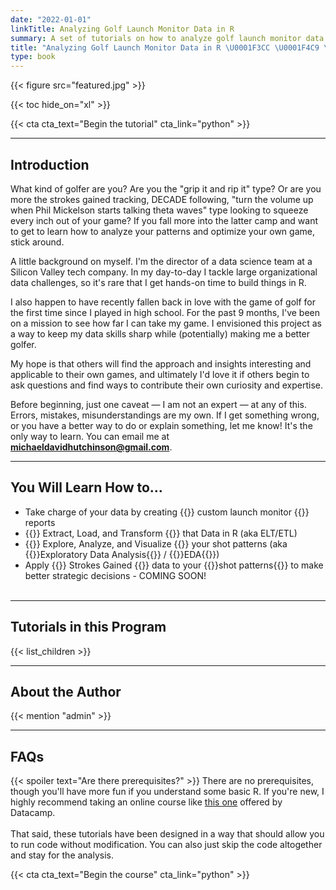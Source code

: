 ```yaml
---
date: "2022-01-01"
linkTitle: Analyzing Golf Launch Monitor Data in R
summary: A set of tutorials on how to analyze golf launch monitor data in R.
title: "Analyzing Golf Launch Monitor Data in R \U0001F3CC \U0001F4C9 \U000026f3"
type: book
---
```


{{< figure src="featured.jpg" >}}

{{< toc hide_on="xl" >}}

{{< cta cta_text="Begin the tutorial" cta_link="python" >}} 

---
## Introduction
What kind of golfer are you? Are you the "grip it and rip it" type? Or are you more the strokes gained tracking, DECADE following, "turn the volume up when Phil Mickelson starts talking theta waves" type looking to squeeze every inch out of your game? If you fall more into the latter camp and want to get to learn how to analyze your patterns and optimize your own game, stick around.  

A little background on myself. I'm the director of a data science team at a Silicon Valley tech company. In my day-to-day I tackle large organizational data challenges, so it's rare that I get hands-on time to build things in R. 

I also happen to have recently fallen back in love with the game of golf for the first time since I played in high school. For the past 9 months, I've been on a mission to see how far I can take my game. I envisioned this project as a way to keep my data skills sharp while (potentially) making me a better golfer.

My hope is that others will find the approach and insights interesting and applicable to their own games, and ultimately I'd love it if others begin to ask questions and find ways to contribute their own curiosity and expertise.

Before beginning, just one caveat — I am not an expert — at any of this. Errors, mistakes, misunderstandings are my own. If I get something wrong, or you have a better way to do or explain something, let me know! It's the only way to learn. You can email me at **<michaeldavidhutchinson@gmail.com>**.

---
## You Will Learn How to...

- Take charge of your data by creating {{<hl>}} custom launch monitor {{</hl>}} reports
- {{<hl>}} Extract, Load, and Transform {{</hl>}} that Data in R (aka ELT/ETL)
- {{<hl>}} Explore, Analyze, and Visualize {{</hl>}} your shot patterns (aka {{<hl>}}Exploratory Data Analysis{{</hl>}} / {{<hl>}}EDA{{</hl>}})
- Apply {{<hl>}} Strokes Gained {{</hl>}} data to your {{<hl>}}shot patterns{{</hl>}} to make better strategic decisions - COMING SOON!
<br><br>

---
## Tutorials in this Program

{{< list_children >}}

---
## About the Author

{{< mention "admin" >}}


---

## FAQs

{{< spoiler text="Are there prerequisites?" >}}
There are no prerequisites, though you'll have more fun if you understand some basic R. If you're new, I highly recommend taking an online course like [this one](https://www.datacamp.com/courses/free-introduction-to-r) offered by Datacamp. <br><br>
That said, these tutorials have been designed in a way that should allow you to run code without modification. You can also just skip the code altogether and stay for the analysis.<br>


<!-- will need to update the CTA link here -->
{{< cta cta_text="Begin the course" cta_link="python" >}}
